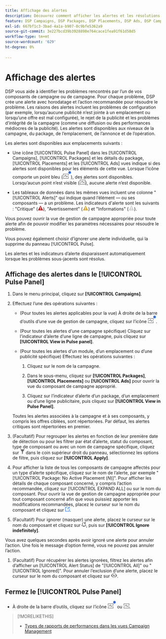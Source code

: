 ```yaml
---
title: Affichage des alertes
description: Découvrez comment afficher les alertes et les résolutions recommandées pour vos campagnes et composants de campagne.
feature: DSP Campaigns, DSP Packages, DSP Placements, DSP Ads, DSP Campaign Data Views
exl-id: 667bf1c3-3bad-4a1a-b907-0c9bfe5362a9
source-git-commit: 3e227bcd39b3928898e764cace1fea91f61d58d5
workflow-type: tm+mt
source-wordcount: '629'
ht-degree: 0%

---
```


# Affichage des alertes

DSP vous aide à identifier les problèmes rencontrés par l’un de vos composants de campagne ou de campagne. Pour chaque problème, DSP crée une alerte avec horodatage et l’action recommandée pour résoudre le problème. Les raisons des alertes incluent les problèmes de configuration (par exemple, lorsqu’aucune publicité n’est jointe à un emplacement ou lorsqu’une offre est mal configurée), le rejet de la publicité et les problèmes d’intégrité de la campagne (comme une diffusion ou des performances médiocres de la publicité). Les alertes sont disponibles aux niveaux de la campagne, du package, de l’emplacement, de l’annonce et de l’opération.

Les alertes sont disponibles aux emplacements suivants :

* Une icône [!UICONTROL Pulse Panel] dans les [!UICONTROL Campaigns], [!UICONTROL Packages] et les détails du package, [!UICONTROL Placements] et les [!UICONTROL Ads] vues indique si des alertes sont disponibles pour les éléments de cette vue. Lorsque l’icône comporte un point bleu (![icône du panneau d’impression lorsque des alertes sont disponibles](/help/dsp/assets/alerts-panel.png "icône du panneau d’impression lorsque des alertes sont disponibles")), des alertes sont disponibles. Lorsqu’aucun point n’est visible (![Icône du panneau d’impression lorsqu’aucune alerte n’est disponible](/help/dsp/assets/alerts-panel-empty.png "Icône du panneau d’impression lorsqu’aucune alerte n’est disponible")), aucune alerte n’est disponible.

* Les tableaux de données dans les mêmes vues incluent une colonne &quot;[!UICONTROL Alerts]&quot; qui indique quand l’élément — ou ses composants — a un problème. Les indicateurs d&#39;alerte sont les suivants : &quot;Critique&quot; (![Critique](/help/dsp/assets/indicator-critical.png "Critique")), &quot;Avertissement&quot; (![Avertissement](/help/dsp/assets/indicator-warning.png "Avertissement")) et &quot;Informations&quot; (![Informations](/help/dsp/assets/indicator-information.png "Informations")).

Vous pouvez ouvrir la vue de gestion de campagne appropriée pour toute alerte afin de pouvoir modifier les paramètres nécessaires pour résoudre le problème.

Vous pouvez également choisir d’ignorer une alerte individuelle, qui la supprime du panneau [!UICONTROL Pulse].

Les alertes et les indicateurs d’alerte disparaissent automatiquement lorsque les problèmes sous-jacents sont résolus.

## Affichage des alertes dans le [!UICONTROL Pulse Panel]

1. Dans le menu principal, cliquez sur **[!UICONTROL Campaigns]**.

1. Effectuez l’une des opérations suivantes :

   * (Pour toutes les alertes applicables pour la vue) À droite de la barre d’outils d’une vue de gestion de campagne, cliquez sur l’icône ![ Publier le panneau lorsque des alertes sont disponibles](/help/dsp/assets/alerts-panel.png "Icône Panneau à pulser lorsque des alertes sont disponibles").

   * (Pour toutes les alertes d’une campagne spécifique) Cliquez sur l’indicateur d’alerte d’une ligne de campagne, puis cliquez sur **[!UICONTROL View in Pulse panel]**.

   * (Pour toutes les alertes d’un module, d’un emplacement ou d’une publicité spécifique) Effectuez les opérations suivantes :

      1. Cliquez sur le nom de la campagne.

      1. Dans le sous-menu, cliquez sur **[!UICONTROL Packages]**, **[!UICONTROL Placements]** ou **[!UICONTROL Ads]** pour ouvrir la vue du composant de campagne approprié.

      1. Cliquez sur l’indicateur d’alerte d’un package, d’un emplacement ou d’une ligne publicitaire, puis cliquez sur **[!UICONTROL View in Pulse Panel]**.

   Toutes les alertes associées à la campagne et à ses composants, y compris les offres ciblées, sont répertoriées. Par défaut, les alertes critiques sont répertoriées en premier.

1. (Facultatif) Pour regrouper les alertes en fonction de leur première date de détection ou pour les filtrer par état d’alerte, statut du composant, type de composant ou avec un nom de campagne spécifique, cliquez sur ![Bouton de filtrage](/help/dsp/assets/filter.png) dans le coin supérieur droit du panneau, sélectionnez les options de filtre, puis cliquez sur **[!UICONTROL Apply]**.

1. Pour afficher la liste de tous les composants de campagne affectés pour un type d’alerte spécifique, cliquez sur le nom de l’alerte, par exemple &quot;[!UICONTROL Package: No Active Placement (*N*)]&quot;. Pour afficher les détails de chaque composant concerné, y compris l’action recommandée, cliquez sur [!UICONTROL EXPAND ALL] ou sur le nom du composant. Pour ouvrir la vue de gestion de campagne appropriée pour tout composant concerné afin que vous puissiez apporter les modifications recommandées, placez le curseur sur le nom du composant et cliquez sur ![Aller pour afficher](/help/dsp/assets/go-to-view.png "Aller pour afficher").

1. (Facultatif) Pour ignorer (masquer) une alerte, placez le curseur sur le nom du composant et cliquez sur ![Ignorer](/help/dsp/assets/alert-ignore.png "Ignorer"), puis sur **[!UICONTROL Ignore indefinitely]**. <!-- **[!UICONTROL Ignore alert for three days]**, **[!UICONTROL Ignore alert until next check]**, or **[!UICONTROL Ignore indefinitely] -->

Vous avez quelques secondes après avoir ignoré une alerte pour annuler l’action. Une fois le message d’option fermé, vous ne pouvez pas annuler l’action.

1. (Facultatif) Pour récupérer les alertes ignorées, filtrez les alertes afin d’afficher un [!UICONTROL Alert Status] de &quot;[!UICONTROL All]&quot; ou &quot;[!UICONTROL Ignored]&quot;. Pour annuler l’exclusion d’une alerte, placez le curseur sur le nom du composant et cliquez sur ![Ne plus ignorer](/help/dsp/assets/alert-un-ignore.png "Ne plus ignorer").

## Fermez le [!UICONTROL Pulse Panel]

* À droite de la barre d’outils, cliquez sur l’icône ![Panneau d’impression lorsque des alertes sont disponibles](/help/dsp/assets/alerts-panel.png "Icône Panneau d’impression lorsque des alertes sont disponibles") ou ![Icône du panneau d’impression lorsqu’aucune alerte n’est disponible](/help/dsp/assets/alerts-panel-empty.png "Icône du panneau d’impression lorsqu’aucune alerte n’est disponible").

>[!MORELIKETHIS]
>
>* [Types de rapports de performances dans les vues Campaign Management](campaign-reports-about.md)
